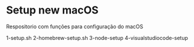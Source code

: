 # Setup new macOS

Respositorio com funções para configuração do macOS

1-setup.sh
2-homebrew-setup.sh
3-node-setup
4-visualstudiocode-setup